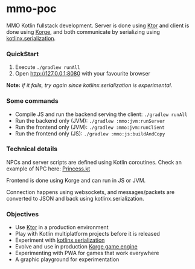 # mmo-poc

MMO Kotlin fullstack development. Server is done using [Ktor](https://ktor.io/) and client is done using [Korge](https://github.com/korlibs/korlibs),
and both communicate by serializing using [kotlinx.serialization](https://github.com/Kotlin/kotlinx.serialization).

### QuickStart

1. Execute `./gradlew runAll`
2. Open <http://127.0.0.1:8080> with your favourite browser

**Note:** *if it fails, try again since kotlinx.serialization is experimental.*

### Some commands

* Compile JS and run the backend serving the client: `./gradlew runAll`
* Run the backend only (JVM): `./gradlew :mmo:jvm:runServer`
* Run the frontend only (JVM): `./gradlew :mmo:jvm:runClient`
* Run the frontend only (JS): `./gradlew :mmo:js:buildAndCopy`

### Technical details

NPCs and server scripts are defined using Kotlin coroutines.
Check an example of NPC here: [Princess.kt](https://github.com/mmo-poc/mmo-poc/blob/618db85851d0a4a0db39ba0b4be72e08fad079b9/mmo/jvm/src/mmo/server/script/Princess.kt)

Frontend is done using Korge and can run in JS or JVM.

Connection happens using websockets, and messages/packets are converted to JSON and back using kotlinx.serialization. 

### Objectives

* Use [Ktor](https://ktor.io/) in a production environment
* Play with Kotlin multiplatform projects before it is released
* Experiment with [kotlinx.serialization](https://github.com/Kotlin/kotlinx.serialization)
* Evolve and use in production [Korge game engine](https://github.com/korlibs/korlibs)
* Experimenting with PWA for games that work everywhere
* A graphic playground for experimentation
